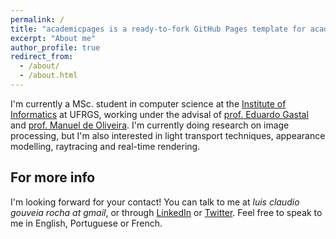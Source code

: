 ```yaml
---
permalink: /
title: "academicpages is a ready-to-fork GitHub Pages template for academic personal websites"
excerpt: "About me"
author_profile: true
redirect_from:
  - /about/
  - /about.html
---
```


I'm currently a MSc. student in computer science at the [Institute of Informatics](http://www.inf.ufrgs.br/site/) at UFRGS, working under the
advisal of [prof. Eduardo Gastal](http://inf.ufrgs.br/~eslgastal/) and [prof. Manuel de Oliveira](http://www.inf.ufrgs.br/~oliveira/). I'm currently
doing research on image processing, but I'm also interested in light transport techniques, appearance modelling, raytracing and real-time rendering.

For more info
------
I'm looking forward for your contact!
You can talk to me at _luis claudio gouveia rocha at gmail_, or through [LinkedIn](https://www.linkedin.com/in/luisclaudiogr) or [Twitter](https://twitter.com/luisassakhra).
Feel free to speak to me in English, Portuguese or French.
